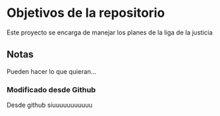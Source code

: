 # Objetivos de la repositorio

Este proyecto se encarga de manejar los planes de la liga de la justicia


## Notas
Pueden hacer lo que quieran...

### Modificado desde Github

Desde github siuuuuuuuuuuu
